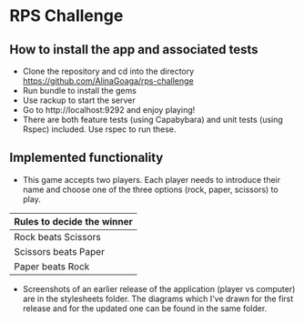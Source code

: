 # RPS Challenge

How to install the app and associated tests
-------

* Clone the repository and cd into the directory https://github.com/AlinaGoaga/rps-challenge
* Run bundle to install the gems
* Use rackup to start the server 
* Go to http://localhost:9292 and enjoy playing!
* There are both feature tests (using Capabybara) and unit tests (using Rspec) included. Use rspec to run these. 

Implemented functionality 
-------
* This game accepts two players. Each player needs to introduce their name and choose one of the three options (rock, paper, scissors) to play.

Rules to decide the winner             | 
-------------------------------------  |
Rock beats Scissors                    | 
Scissors beats Paper                   | 
Paper beats Rock                       |

* Screenshots of an earlier release of the application (player vs computer) are in the stylesheets folder. 
The diagrams which I've drawn for the first release and for the updated one can be found in the same folder.
